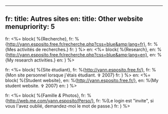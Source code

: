 ----- 
fr: title: Autres sites
en: title: Other website
menupriority: 5
-----
fr: <%= block( %{Recherche}, 
fr:     %{http://yann.esposito.free.fr/recherche.php?css=blue&amp;lang=fr}, 
fr:     %{Mes activités de recherches.} 
fr: ) %>
en: <%= block( %{Research}, 
en:     %{http://yann.esposito.free.fr/recherche.php?css=blue&amp;lang=en}, 
en:     %{My research activities.} 
en: ) %>

fr: <%= block( %{Site étudiant}, 
fr:     %{http://yann.esposito.free.fr/}, 
fr:     %{Mon site personnel lorsque j'étais étudiant. &#x271E; 2007} 
fr: ) %>
en: <%= block( %{Student website}, 
en:     %{http://yann.esposito.free.fr/}, 
en:     %{My student website. &#x271E; 2007} 
en: ) %>

fr: <%= block( %{Famille <em>&amp;</em> Photos}, 
fr:     %{http://web.me.com/yann.esposito/Perso/}, 
fr:     %{Le login est "invite", si vous l'avez oublié, demandez-moi le mot de passe.} 
fr: ) %>

<div class="flush"></div>
